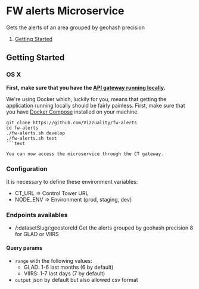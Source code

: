 # FW alerts Microservice


Gets the alerts of an area grouped by geohash precision

1. [Getting Started](#getting-started)

## Getting Started

### OS X

**First, make sure that you have the [API gateway running
locally](https://github.com/control-tower/control-tower).**

We're using Docker which, luckily for you, means that getting the
application running locally should be fairly painless. First, make sure
that you have [Docker Compose](https://docs.docker.com/compose/install/)
installed on your machine.

```
git clone https://github.com/Vizzuality/fw-alerts
cd fw-alerts
./fw-alerts.sh develop
./fw-alerts.sh test
```text

You can now access the microservice through the CT gateway.

```

### Configuration

It is necessary to define these environment variables:

* CT_URL => Control Tower URL
* NODE_ENV => Environment (prod, staging, dev)


### Endpoints availables
* /:datasetSlug/:geostoreId Get the alerts grouped by geohash precision 8 for GLAD or VIIRS

#### Query params
* `range` with the following values:
    * GLAD: 1-6 last months (6 by default)
    * VIIRS: 1-7 last days (7 by default)
* `output` json by default but also allowed csv format
